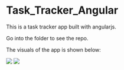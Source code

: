 # Task_Tracker_Angular
This is a task tracker app built with angularjs.

Go into the folder to see the repo.

The visuals of the app is shown below:



![](/images/flashcards1.png) ![](/images/flashcards2.png)
